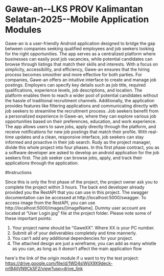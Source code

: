 # Gawe-an--LKS PROV Kalimantan Selatan-2025--Mobile Application Modules
Gawe-an is a user-friendly Android application designed to bridge the gap between companies seeking qualified employees and job seekers looking for the right opportunities. The app serves as a centralized platform where businesses can easily post job vacancies, while potential candidates can browse through listings that match their skills and interests. With a
focus on simplicity, accessibility, and efficiency, Gawe-an ensures that the hiring process becomes smoother and more effective for both parties. For companies, Gawe-an offers an intuitive interface to create and manage job postings. Employers can specify key details such as job title, required qualifications, experience levels, job descriptions, and location. The platform enables them to reach a wider pool of potential candidates without the hassle of traditional recruitment channels. Additionally, the application provides features like filtering applications and communicating directly with job
seekers to streamline the recruitment process. Job seekers benefit from a personalized experience in Gawe-an, where they can explore various job opportunities based on their preferences, education, and work experience. The app allows users to save jobs, apply directly through the platform, and receive notifications for new job postings that match their profile. With real-time updates and a clean, responsive interface, job seekers can stay informed and proactive in their job search. Rudy as the project manager, divide this whole project into four phases. In this first phase
contract, you as a software developer are asked to develop an android application for the job seekers first. The job seeker can browse jobs, apply, and track their applications through the application.

#Instructions

Since this is only the first phase of the project, the project owner ask you to complete the
project within 3 hours.
The back end developer already provided you the RestAPI that you can use in this project. The
swagger documentation can be accessed at http://localhost:5000/swagger.
To access image from the RestAPI, you can use http://localhost:5000/images/[imageName].
Dummy user account are located at “User Login.jpg” file at the project folder.
Please note some of these important points:
1. Your project name should be “GaweXX”. Where XX is your PC number.
2. Submit all of your deliverables completely and time mannerly.
3. You can’t add any additional dependencies for your project.
4. The attached design are just a wireframe, you can add as many whistle as you can, as
long as it doesn’t affect the main application flow

here's the link of the origin module if u want to try the test project: https://drive.google.com/file/d/1WD4slWjjX9X9deck-nrlB4ilVN9CkSF2/view?usp=drive_link
